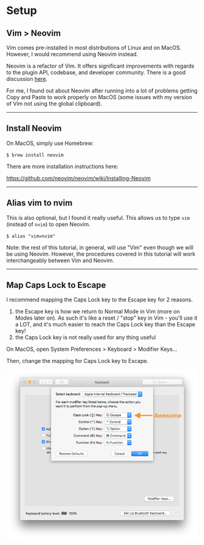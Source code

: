 # Setup

## Vim > Neovim
Vim comes pre-installed in most distributions of Linux and on MacOS. However, I would recommend using Neovim instead.


Neovim is a refactor of Vim. It offers significant improvements with regards to the plugin API,
 codebase, and developer community. There is a good discussion [here](https://geoff.greer.fm/2015/01/15/why-neovim-is-better-than-vim/).


For me, I found out about Neovim after running into a lot of problems getting Copy and Paste to
work properly on MacOS (some issues with my version of Vim not using the global clipboard).



---
## Install Neovim

On MacOS, simply use Homebrew:
```
$ brew install neovim
```

There are more installation instructions here:

https://github.com/neovim/neovim/wiki/Installing-Neovim

---
## Alias vim to nvim
This is also optional, but I found it really useful. This allows us to type `vim` (instead of `nvim`) to open Neovim.
```
$ alias "vim=nvim"
```

Note: the rest of this tutorial, in general, will use "Vim" even though we will be using Neovim.
However, the procedures covered in this tutorial will work interchangeably between Vim and Neovim.


----
## Map Caps Lock to Escape
I recommend mapping the Caps Lock key to the Escape key for 2 reasons.
1. the Escape key is how we return to Normal Mode in Vim (more on Modes later on). As such it's like a reset / "stop" key in Vim - you'll use it a LOT, and it's much easier to reach the Caps Lock key than the Escape key!
2. the Caps Lock key is not really used for any thing useful


On MacOS, open System Preferences > Keyboard > Modifier Keys...

Then, change the mapping for Caps Lock key to Escape.

![Map Caps Lock to Escape](/screenshots/map-caps-lock-to-escape.png)
